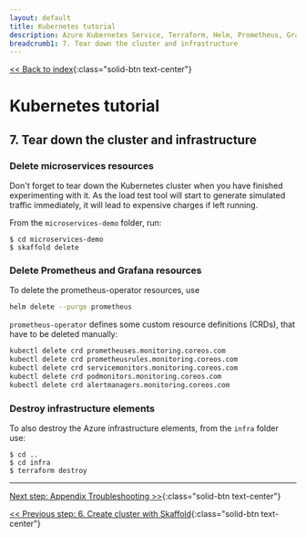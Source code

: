 ```yaml
---
layout: default
title: Kubernetes tutorial
description: Azure Kubernetes Service, Terraform, Helm, Prometheus, Grafana, Skaffold
breadcrumb1: 7. Tear down the cluster and infrastructure
---
```

[<< Back to index](../){:class="solid-btn text-center"}

# Kubernetes tutorial


## 7. Tear down the cluster and infrastructure

### Delete microservices resources

Don't forget to tear down the Kubernetes cluster when you have finished experimenting with it. As the load test tool will start to generate simulated traffic immediately, it will lead to expensive charges if left running.

From the `microservices-demo` folder, run:

```console
$ cd microservices-demo
$ skaffold delete
```

### Delete Prometheus and Grafana resources

To delete the prometheus-operator resources, use

```bash
helm delete --purge prometheus
```

`prometheus-operator` defines some custom resource definitions (CRDs), that have to be deleted manually:

```bash
kubectl delete crd prometheuses.monitoring.coreos.com
kubectl delete crd prometheusrules.monitoring.coreos.com
kubectl delete crd servicemonitors.monitoring.coreos.com
kubectl delete crd podmonitors.monitoring.coreos.com
kubectl delete crd alertmanagers.monitoring.coreos.com
```

### Destroy infrastructure elements

To also destroy the Azure infrastructure elements, from the `infra` folder use:

```console
$ cd ..
$ cd infra
$ terraform destroy
```

---
[Next step: Appendix Troubleshooting >>](../docs/99_troubleshooting.md){:class="solid-btn text-center"}    

[<< Previous step: 6. Create cluster with Skaffold](../docs/06_helm.md){:class="solid-btn text-center"}  
